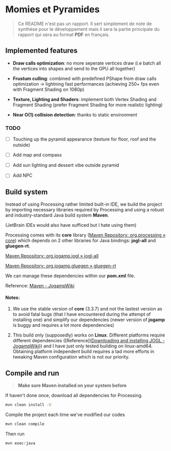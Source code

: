 # Momies et Pyramides

> Ce README n'est pas un rapport. Il sert simplement de note de synthèse pour le développement mais il sera la partie principale du rapport qui sera au format **PDF** en français.

## Implemented features

- **Draw calls optimization**: no more seperate vertices draw (i.e batch all the vertices into shapes and send to the GPU all together)

- **Frustum culling**: combined with predefined PShape from draw calls optimization -> lightning fast performances (achieving 250+ fps even with Fragment Shading on 1080p)

- **Texture, Lighting and Shaders**: implement both Vertex Shading and Fragment Shading (prefer Fragment Shading for more realistic lighting)

- **Near O(1) collision detection**: thanks to static environment

### TODO

- [ ] Touching up the pyramid appearance (texture for floor, roof and the outside)

- [ ] Add map and compass

- [ ] Add sun lighting and dessert vibe outside pyramid

- [ ] Add NPC

## Build system

Instead of using Processing rather limited built-in IDE, we build the project by importing necessary libraries required by Processing and using a robust and industry-standard Java build system **Maven**. 

(JetBrain IDEs would also have sufficed but I hate using them)

Processing comes with its **core** library ([Maven Repository: org.processing » core](https://mvnrepository.com/artifact/org.processing/core)) which depends on 2 other libraries for Java bindings: **jogl-all** and **gluegen-rt**. 

[Maven Repository: org.jogamp.jogl » jogl-all](https://mvnrepository.com/artifact/org.jogamp.jogl/jogl-all)

[Maven Repository: org.jogamp.gluegen » gluegen-rt](https://mvnrepository.com/artifact/org.jogamp.gluegen/gluegen-rt)

We can manage these dependencies within our **pom.xml** file. 

Reference: [Maven - JogampWiki](https://jogamp.org/wiki/index.php?title=Maven)

#### Notes:

1. We use the stable version of **core** (3.3.7) and not the lastest version as to avoid fatal bugs (that I have encountered during the attempt of installing one) and simplify our dependencies (newer version of **jogamp** is buggy and requires a lot more dependencies)

2. This build only (supposedly) works on **Linux**. Different platforms require different dependencies ([Reference]([Downloading and installing JOGL - JogampWiki](https://jogamp.org/wiki/index.php/Downloading_and_installing_JOGL))) and I have just only tested building on linux-amd64. Obtaining platform independent build requires a tad more efforts in tweaking Maven configuration which is not our priority.

## Compile and run

> **Make sure Maven installed on your system before**

If haven't done once, download all dependencies for Processing.

```bash
mvn clean install -U
```

Compile the project each time we've modified our codes

```bash
mvn clean compile
```

Then run

```bash
mvn exec:java
```

